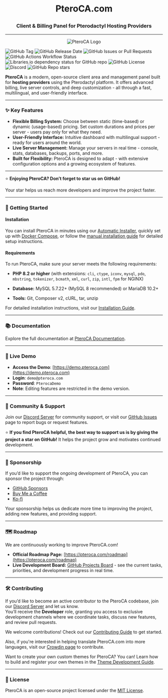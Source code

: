 # <p align="center">PteroCA.com</p>
### <p align="center">Client & Billing Panel for Pterodactyl Hosting Providers</p>

---

<p align="center">
  <img src="https://raw.githubusercontent.com/pteroca-com/panel/main/public/assets/img/logo/logo.png" alt="PteroCA Logo">
</p>

![GitHub Tag](https://img.shields.io/github/v/tag/pteroca-com/panel) ![GitHub Release Date](https://img.shields.io/github/release-date/pteroca-com/panel)
![GitHub Issues or Pull Requests](https://img.shields.io/github/issues/pteroca-com/panel)
![GitHub Actions Workflow Status](https://img.shields.io/github/actions/workflow/status/pteroca-com/panel/symfony.yml?branch=main)
![Libraries.io dependency status for GitHub repo](https://img.shields.io/librariesio/github/pteroca-com/panel)
![GitHub License](https://img.shields.io/github/license/pteroca-com/panel)
![Discord](https://img.shields.io/discord/1330902668826382367?logo=discord&logoColor=white&label=Discord&labelColor=blue)
![GitHub Repo stars](https://img.shields.io/github/stars/pteroca-com/panel)

**PteroCA** is a modern, open-source client area and management panel built for **hosting providers** using the Pterodactyl platform.
It offers advanced billing, live server controls, and deep customization - all through a fast, multilingual, and user-friendly interface.

---

### ✨ Key Features
- **Flexible Billing System:** Choose between static (time-based) or dynamic (usage-based) pricing. Set custom durations and prices per server - users pay only for what they need.
- **User-Friendly Interface:** Intuitive dashboard with multilingual support - ready for users around the world.
- **Live Server Management:** Manage your servers in real time - console, stats, databases, backups, ports, and more.
- **Built for Flexibility:** PteroCA is designed to adapt - with extensive configuration options and a growing ecosystem of features.

---

⭐ **Enjoying PteroCA? Don’t forget to star us on GitHub!**

Your star helps us reach more developers and improve the project faster.

---

### 🚀 Getting Started

#### Installation
You can install PteroCA in minutes using our [Automatic Installer](https://docs.pteroca.com/getting-started/installation/automatic-installation), quickly set up with [Docker Compose](https://docs.pteroca.com/getting-started/installation/installation-via-docker), or follow the [manual installation guide](https://docs.pteroca.com/getting-started/installation/manual-installation) for detailed setup instructions.

#### Requirements
To run PteroCA, make sure your server meets the following requirements:

- **PHP 8.2 or higher** (with extensions: `cli`, `ctype`, `iconv`, `mysql`, `pdo`, `mbstring`, `tokenizer`, `bcmath`, `xml`, `curl`, `zip`, `intl`, `fpm` for NGINX)

- **Database:** MySQL 5.7.22+ (MySQL 8 recommended) or MariaDB 10.2+

- **Tools:** Git, Composer v2, cURL, tar, unzip

For detailed installation instructions, visit our [Installation Guide](https://docs.pteroca.com/getting-started/installation "Installation").

---

### 📚 Documentation
Explore the full documentation at [PteroCA Documentation](https://docs.pteroca.com "Documentation").

---

### 🧪 Live Demo
- **Access the Demo**: [https://demo.pteroca.com](https://demo.pteroca.com)
- **Login**: `demo@pteroca.com`
- **Password**: `PterocaDemo`
- **Note**: Editing features are restricted in the demo version.

---

### 🤝 Community & Support
Join our [Discord Server](https://discord.gg/Gz5phhuZym) for community support, or visit our [GitHub Issues](https://github.com/pteroca-com/panel/issues) page to report bugs or request features.

⭐ **If you find PteroCA helpful, the best way to support us is by giving the project a star on GitHub!** 
It helps the project grow and motivates continued development.

---

### 💖 Sponsorship
If you’d like to support the ongoing development of PteroCA, you can sponsor the project through:

- [GitHub Sponsors](https://github.com/sponsors/pteroca-com)
- [Buy Me a Coffee](https://www.buymeacoffee.com/pteroca)
- [Ko-fi](https://ko-fi.com/pteroca)

Your sponsorship helps us dedicate more time to improving the project, adding new features, and providing support.

---

### 🗺️ Roadmap
We are continuously working to improve PteroCA.com! 

- **Official Roadmap Page:** [https://pteroca.com/roadmap](https://pteroca.com/roadmap)  
- **Live Development Board:** [GitHub Projects Board](https://github.com/users/pteroca-com/projects/2) - see the current tasks, priorities, and development progress in real time.

---

### 🛠️ Contributing
If you’d like to become an active contributor to the PteroCA codebase, join our [Discord Server](https://discord.gg/Gz5phhuZym) and let us know.  
You’ll receive the **Developer** role, granting you access to exclusive development channels where we coordinate tasks, discuss new features, and review pull requests.

We welcome contributions! Check out our [Contributing Guide](https://github.com/pteroca-com/panel/blob/main/CONTRIBUTING.md) to get started.

Also, if you're interested in helping translate PteroCA.com into more languages, visit our [Crowdin page](https://crowdin.com/project/pteroca) to contribute.

Want to create your own custom themes for PteroCA?
You can! Learn how to build and register your own themes in the [Theme Development Guide](https://docs.pteroca.com/guidebook/themes).

---

### 🔑 License
PteroCA is an open-source project licensed under the [MIT License](https://github.com/pteroca-com/panel/blob/main/LICENSE).
